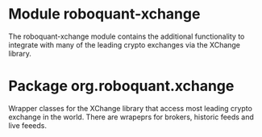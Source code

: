 # Module roboquant-xchange

The roboquant-xchange module contains the additional functionality to integrate with many of the leading crypto exchanges via the XChange library.

# Package org.roboquant.xchange

Wrapper classes for the XChange library that access most leading crypto exchange in the world. There are wrapeprs for brokers, historic feeds and live feeeds.

<!-- Auto-update: 2025-10-13T11:43:10.629987 -->
